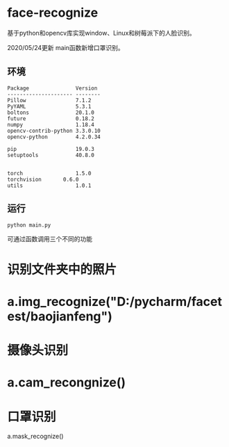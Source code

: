 # face-recognize
基于python和opencv库实现window、Linux和树莓派下的人脸识别。


2020/05/24更新  main函数新增口罩识别。

## 环境
```
Package               Version
--------------------- --------
Pillow                7.1.2
PyYAML                5.3.1
boltons               20.1.0
future	              0.18.2	
numpy                 1.18.4
opencv-contrib-python 3.3.0.10
opencv-python         4.2.0.34

pip                   19.0.3
setuptools            40.8.0


torch	              1.5.0	
torchvision	      0.6.0	
utils	              1.0.1	
```

## 运行
```
python main.py
```
可通过函数调用三个不同的功能
# 识别文件夹中的照片
# a.img_recognize("D:/pycharm/facetest/baojianfeng")
# 摄像头识别
# a.cam_recongnize()
# 口罩识别
a.mask_recognize()


